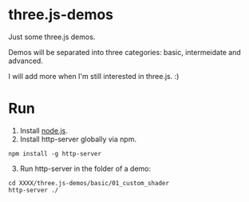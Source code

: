 # three.js-demos

Just some three.js demos.

Demos will be separated into three categories: basic, intermeidate and advanced.

I will add more when I'm still interested in three.js. :)

# Run

1. Install [node.js](https://nodejs.org).
2. Install http-server globally via npm.

```
npm install -g http-server
```

3. Run http-server in the folder of a demo:

```
cd XXXX/three.js-demos/basic/01_custom_shader
http-server ./
```
